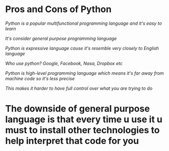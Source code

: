 # Pros and Cons of Python

_Python is a popular multifunctional programming language and it's easy to learn_

_It's consider general purpose programming language_

_Python is expressive language cause it's resemble very closely to English language_

_Who use python? Google, Facebook, Nasa, Dropbox etc_

_Python is  high-level programming language which means it's far away from machine code so it's less precise_

_This makes it harder to have full control over what you are trying to do_

# The downside of general purpose language is that every time u use it u must to install other technologies to help interpret that code for you

